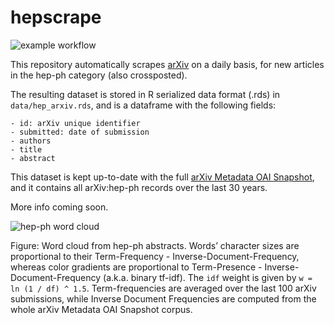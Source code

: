
<!-- README.md is generated from README.Rmd. Please edit that file -->

# hepscrape

<!-- badges: start -->

![example
workflow](https://github.com/vgherard/hepscrape/actions/workflows/update_hep_arxiv.yml/badge.svg)
<!-- badges: end -->

This repository automatically scrapes [arXiv](https://arxiv.org/) on a
daily basis, for new articles in the hep-ph category (also crossposted).

The resulting dataset is stored in R serialized data format (.rds) in
`data/hep_arxiv.rds`, and is a dataframe with the following fields:

    - id: arXiv unique identifier
    - submitted: date of submission
    - authors
    - title
    - abstract

This dataset is kept up-to-date with the full [arXiv Metadata OAI
Snapshot](https://www.kaggle.com/Cornell-University/arxiv), and it
contains all arXiv:hep-ph records over the last 30 years.

More info coming soon.

![hep-ph word
cloud](https://raw.githubusercontent.com/vgherard/hepscrape/master/img/cloud.png)

Figure: Word cloud from hep-ph abstracts. Words’ character sizes are
proportional to their Term-Frequency - Inverse-Document-Frequency,
whereas color gradients are proportional to Term-Presence -
Inverse-Document-Frequency (a.k.a. binary tf-idf). The `idf` weight is
given by `w = ln (1 / df) ^ 1.5`. Term-frequencies are averaged over the
last 100 arXiv submissions, while Inverse Document Frequencies are
computed from the whole arXiv Metadata OAI Snapshot corpus.
